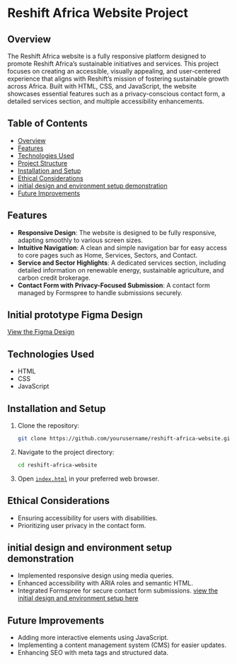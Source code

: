 # Reshift Africa Website Project

## Overview
The Reshift Africa website is a fully responsive platform designed to promote Reshift Africa’s sustainable initiatives and services. This project focuses on creating an accessible, visually appealing, and user-centered experience that aligns with Reshift’s mission of fostering sustainable growth across Africa. Built with HTML, CSS, and JavaScript, the website showcases essential features such as a privacy-conscious contact form, a detailed services section, and multiple accessibility enhancements.

## Table of Contents
- [Overview](#overview)
- [Features](#features)
- [Technologies Used](#technologies-used)
- [Project Structure](#project-structure)
- [Installation and Setup](#installation-and-setup)
- [Ethical Considerations](#ethical-considerations)
- [initial design and environment setup demonstration](#development-highlights)
- [Future Improvements](#future-improvements)

## Features
- **Responsive Design**: The website is designed to be fully responsive, adapting smoothly to various screen sizes.
- **Intuitive Navigation**: A clean and simple navigation bar for easy access to core pages such as Home, Services, Sectors, and Contact.
- **Service and Sector Highlights**: A dedicated services section, including detailed information on renewable energy, sustainable agriculture, and carbon credit brokerage.
- **Contact Form with Privacy-Focused Submission**: A contact form managed by Formspree to handle submissions securely.

## Initial prototype Figma Design
[View the Figma Design](https://drive.google.com/file/d/12-DyIzepXKL3rVU3O79qsTcqZJRwE7Pz/view?usp=sharing)

## Technologies Used
- HTML
- CSS
- JavaScript

## Installation and Setup
1. Clone the repository:
    ```sh
    git clone https://github.com/yourusername/reshift-africa-website.git
    ```
2. Navigate to the project directory:
    ```sh
    cd reshift-africa-website
    ```
3. Open [`index.html`](command:_github.copilot.openRelativePath?%5B%7B%22scheme%22%3A%22file%22%2C%22authority%22%3A%22%22%2C%22path%22%3A%22%2FUsers%2Falu%2FDesktop%2FThe%20reshift%20website%20makeover%2Findex.html%22%2C%22query%22%3A%22%22%2C%22fragment%22%3A%22%22%7D%5D "/Users/alu/Desktop/The reshift website makeover/index.html") in your preferred web browser.


## Ethical Considerations
- Ensuring accessibility for users with disabilities.
- Prioritizing user privacy in the contact form.

## initial design and environment setup demonstration
- Implemented responsive design using media queries.
- Enhanced accessibility with ARIA roles and semantic HTML.
- Integrated Formspree for secure contact form submissions.
[view the initial design and environment setup here](https://drive.google.com/file/d/1Dy4qhJWemDUeQd3gko9IxglLZPcts74f/view?usp=sharing)

## Future Improvements
- Adding more interactive elements using JavaScript.
- Implementing a content management system (CMS) for easier updates.
- Enhancing SEO with meta tags and structured data.